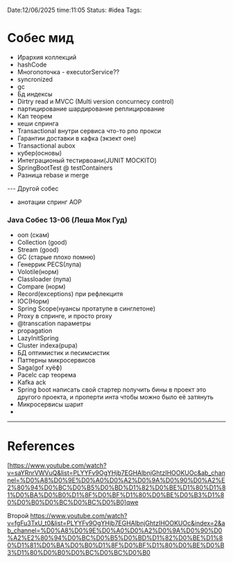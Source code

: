 Date:12/06/2025 time:11:05
Status: #idea
Tags:

# Cобес мид
- Ирархия коллекций
- hashCode
- Многопоточка - executorService??
- syncronized
- gc
- Бд индексы 
- Dirtry read и MVCC (Multi version concurnecy control)
- партицирование шардирование реплицирование 
- Кап теорем
- кеши спринга 
- Transactional внутри сервиса что-то рпо прокси
- Гарантии доставки в кафка (экзект оне)
- Transactional aubox
- кубер(основы)
- Интеграционый тестирвоани(JUNIT MOCKITO)
- SpringBootTest @ testContainers
- Разница rebase и merge


--- Другой собес
- анотации спринг AOP

### Java Собес 13-06 (Леша Мок Гуд)
- ооп (скам)
- Collection (good)
- Stream (good)
- GC (старые плохо помню)
- Генеррик PECS(лупа)
- Volotile(норм)
-  Classloader (пупа)
- Compare (норм)
- Record(exceptions) при рефлекцитя
- IOC(Норм)
- Spring Scope(нуансы протатупе в синглетоне)
- Proxy в спринге, и просто proxy
- @transcation параметры
- propagation
- LazyInitSpring
- Cluster indexa(pupa)
- БД оптимистик и песимсистик
- Паттерны микросервисов
- Saga(gof хуёф)
- Pacelc cap теорема
- Kafka ack
- Spring boot написать свой стартер получить бины в проект это другого проекта, и проперти инта чтобы можно было её затянуть
- Микросервисы шарит
- 















---
# References

[https://www.youtube.com/watch?v=saYRnrVWVuQ&list=PLYYFv9OgYHjb7EGHAlbnjGhtzIHOOKUOc&ab_channel=%D0%A8%D0%9E%D0%A0%D0%A2%D0%9A%D0%90%D0%A2%E2%80%94%D0%BC%D0%B5%D0%BD%D1%82%D0%BE%D1%80%D1%81%D0%BA%D0%B0%D1%8F%D0%BF%D1%80%D0%BE%D0%B3%D1%80%D0%B0%D0%BC%D0%BC%D0%B0]qwe

Второй 
https://www.youtube.com/watch?v=fgFu3TxU_t0&list=PLYYFv9OgYHjb7EGHAlbnjGhtzIHOOKUOc&index=2&ab_channel=%D0%A8%D0%9E%D0%A0%D0%A2%D0%9A%D0%90%D0%A2%E2%80%94%D0%BC%D0%B5%D0%BD%D1%82%D0%BE%D1%80%D1%81%D0%BA%D0%B0%D1%8F%D0%BF%D1%80%D0%BE%D0%B3%D1%80%D0%B0%D0%BC%D0%BC%D0%B0